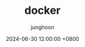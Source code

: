 ---
title: docker
author: junghoon
date: 2024-06-30 12:00:00 +0800
categories: [Docker, etc]
tag: [docker]
---